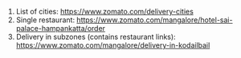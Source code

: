 1. List of cities: https://www.zomato.com/delivery-cities
2. Single restaurant: https://www.zomato.com/mangalore/hotel-sai-palace-hampankatta/order
3. Delivery in subzones (contains restaurant links): https://www.zomato.com/mangalore/delivery-in-kodailbail
